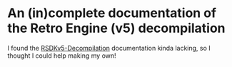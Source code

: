 # An (in)complete documentation of the Retro Engine (v5) decompilation

I found the [RSDKv5-Decompilation](https://github.com/Rubberduckycooly/RSDKv5-Decompilation) documentation kinda lacking, so I thought I could help making my own! 